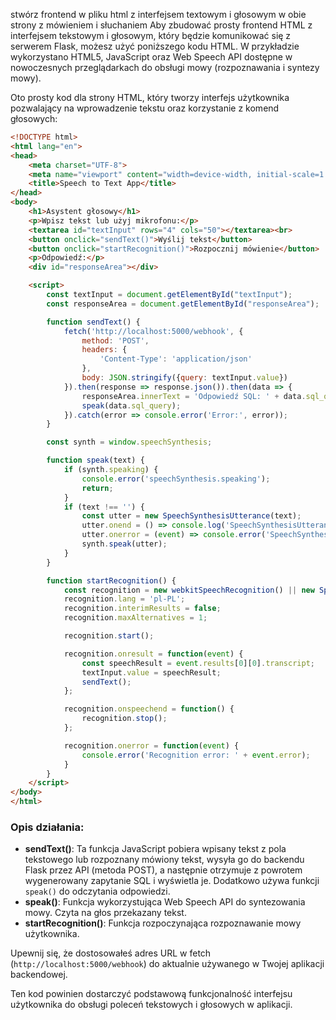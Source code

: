 stwórz frontend w pliku html z interfejsem textowym i głosowym w obie strony z mówieniem i słuchaniem Aby zbudować prosty frontend HTML z interfejsem tekstowym i głosowym, który będzie komunikować się z serwerem Flask, możesz użyć poniższego kodu HTML. W przykładzie wykorzystano HTML5, JavaScript oraz Web Speech API dostępne w nowoczesnych przeglądarkach do obsługi mowy (rozpoznawania i syntezy mowy).

Oto prosty kod dla strony HTML, który tworzy interfejs użytkownika pozwalający na wprowadzenie tekstu oraz korzystanie z komend głosowych:

```html
<!DOCTYPE html>
<html lang="en">
<head>
    <meta charset="UTF-8">
    <meta name="viewport" content="width=device-width, initial-scale=1.0">
    <title>Speech to Text App</title>
</head>
<body>
    <h1>Asystent głosowy</h1>
    <p>Wpisz tekst lub użyj mikrofonu:</p>
    <textarea id="textInput" rows="4" cols="50"></textarea><br>
    <button onclick="sendText()">Wyślij tekst</button>
    <button onclick="startRecognition()">Rozpocznij mówienie</button>
    <p>Odpowiedź:</p>
    <div id="responseArea"></div>

    <script>
        const textInput = document.getElementById("textInput");
        const responseArea = document.getElementById("responseArea");

        function sendText() {
            fetch('http://localhost:5000/webhook', {
                method: 'POST',
                headers: {
                    'Content-Type': 'application/json'
                },
                body: JSON.stringify({query: textInput.value})
            }).then(response => response.json()).then(data => {
                responseArea.innerText = 'Odpowiedź SQL: ' + data.sql_query;
                speak(data.sql_query);
            }).catch(error => console.error('Error:', error));
        }

        const synth = window.speechSynthesis;

        function speak(text) {
            if (synth.speaking) {
                console.error('speechSynthesis.speaking');
                return;
            }
            if (text !== '') {
                const utter = new SpeechSynthesisUtterance(text);
                utter.onend = () => console.log('SpeechSynthesisUtterance.onend');
                utter.onerror = (event) => console.error('SpeechSynthesisUtterance.onerror', event);
                synth.speak(utter);
            }
        }

        function startRecognition() {
            const recognition = new webkitSpeechRecognition() || new SpeechRecognition();
            recognition.lang = 'pl-PL';
            recognition.interimResults = false;
            recognition.maxAlternatives = 1;

            recognition.start();

            recognition.onresult = function(event) {
                const speechResult = event.results[0][0].transcript;
                textInput.value = speechResult;
                sendText();
            };

            recognition.onspeechend = function() {
                recognition.stop();
            };

            recognition.onerror = function(event) {
                console.error('Recognition error: ' + event.error);
            }
        }
    </script>
</body>
</html>
```

### Opis działania:
- **sendText()**: Ta funkcja JavaScript pobiera wpisany tekst z pola tekstowego lub rozpoznany mówiony tekst, wysyła go do backendu Flask przez API (metoda POST), a następnie otrzymuje z powrotem wygenerowany zapytanie SQL i wyświetla je. Dodatkowo używa funkcji `speak()` do odczytania odpowiedzi.
- **speak()**: Funkcja wykorzystująca Web Speech API do syntezowania mowy. Czyta na głos przekazany tekst.
- **startRecognition()**: Funkcja rozpoczynająca rozpoznawanie mowy użytkownika.

Upewnij się, że dostosowałeś adres URL w fetch (`http://localhost:5000/webhook`) do aktualnie używanego w Twojej aplikacji backendowej.

Ten kod powinien dostarczyć podstawową funkcjonalność interfejsu użytkownika do obsługi poleceń tekstowych i głosowych w aplikacji.